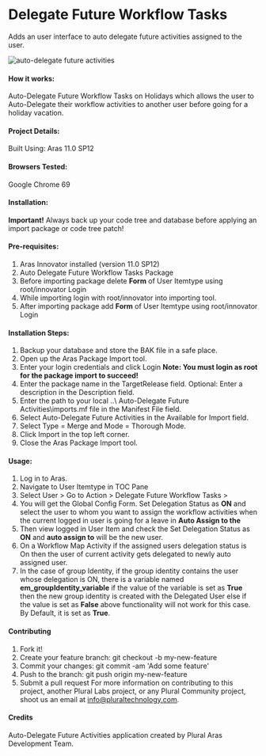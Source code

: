 # Delegate Future Workflow Tasks 
Adds an user interface to auto delegate future activities assigned to the user. 

![auto-delegate future activities](https://user-images.githubusercontent.com/37924741/47353729-97098c00-d6da-11e8-8f57-1910d0ac1cc9.gif)

#### **How it works:**

Auto-Delegate Future Workflow Tasks on Holidays which allows the user to Auto-Delegate their workflow activities to another user before going for a holiday vacation.

#### **Project Details:**

 Built Using: Aras 11.0 SP12

#### **Browsers Tested:**  
Google Chrome 69

#### **Installation:**

**Important!** Always back up your code tree and database before applying an import package or code tree patch!


#### **Pre-requisites:**

 1. Aras Innovator installed (version 11.0 SP12)
 2. Auto Delegate Future Workflow Tasks Package
 3. Before importing package delete **Form** of User Itemtype using root/innovator Login
 4. While importing login with root/innovator into importing tool.
 5. After importing package add **Form** of User Itemtype using root/innovator Login

#### **Installation Steps:**

 1. Backup your database and store the BAK file in a safe place.
 2. Open up the Aras Package Import tool.
 3. Enter your login credentials and click Login
**Note: You must login as root for the package import to succeed!**
4. Enter the package name in the TargetRelease field.
Optional: Enter a description in the Description field.
5. Enter the path to your local ..\ Auto-Delegate Future Activities\imports.mf file in the Manifest File field.
6. Select Auto-Delegate Future Activities in the Available for Import field.
7. Select Type = Merge and Mode = Thorough Mode.
8. Click Import in the top left corner.
9. Close the Aras Package Import tool.

#### **Usage:**

1. Log in to Aras.
2. Navigate to User Itemtype in TOC Pane
3. Select User > Go to Action > Delegate Future Workflow Tasks >
4. You will get the Global Config Form. Set Delegation Status as **ON** and select the user to whom you want to assign the workflow activities when the current logged in user is going for a leave in **Auto Assign to the**
5. Then view logged in User Item and check the Set Delegation Status as **ON** and **auto assign to** will be the new user.
6. On a Workflow Map Activity if the assigned users delegation status is On then the user of current activity gets delegated to newly auto assigned user.
7. In the case of group Identity, if the group identity contains the user whose delegation is ON, there is a variable named **em_groupIdentity_variable** if the value of the variable is set as **True** then the new group identity is created with the Delegated User else if the value is set as **False** above functionality will not work for this case. By Default, it is set as **True**.

#### **Contributing**

1.	Fork it!
2.	Create your feature branch: git checkout -b my-new-feature
3.	Commit your changes: git commit -am 'Add some feature'
4.	Push to the branch: git push origin my-new-feature
5.	Submit a pull request
For more information on contributing to this project, another Plural Labs project, or any Plural Community project, shoot us an email at info@pluraltechnology.com.

#### **Credits**
Auto-Delegate Future Activities application created by Plural Aras Development Team.

